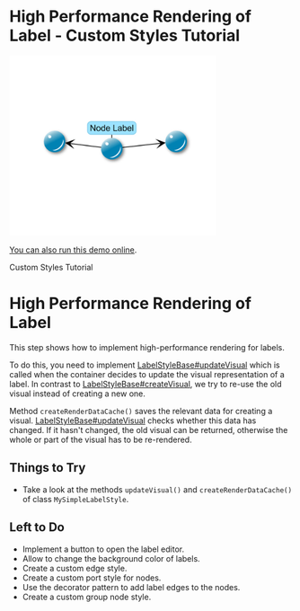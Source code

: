 # High Performance Rendering of Label - Custom Styles Tutorial

<img src="../../resources/image/tutorial2step11.png" alt="demo-thumbnail" height="320"/>

[You can also run this demo online](https://live.yworks.com/demos/02-tutorial-custom-styles/12-high-performance-label-rendering/index.html).

Custom Styles Tutorial

# High Performance Rendering of Label

This step shows how to implement high-performance rendering for labels.

To do this, you need to implement [LabelStyleBase#updateVisual](https://docs.yworks.com/yfileshtml/#/api/LabelStyleBase#updateVisual) which is called when the container decides to update the visual representation of a label. In contrast to [LabelStyleBase#createVisual](https://docs.yworks.com/yfileshtml/#/api/LabelStyleBase#createVisual), we try to re-use the old visual instead of creating a new one.

Method `createRenderDataCache()` saves the relevant data for creating a visual. [LabelStyleBase#updateVisual](https://docs.yworks.com/yfileshtml/#/api/LabelStyleBase#updateVisual) checks whether this data has changed. If it hasn't changed, the old visual can be returned, otherwise the whole or part of the visual has to be re-rendered.

## Things to Try

- Take a look at the methods `updateVisual()` and `createRenderDataCache()` of class `MySimpleLabelStyle`.

## Left to Do

- Implement a button to open the label editor.
- Allow to change the background color of labels.
- Create a custom edge style.
- Create a custom port style for nodes.
- Use the decorator pattern to add label edges to the nodes.
- Create a custom group node style.
